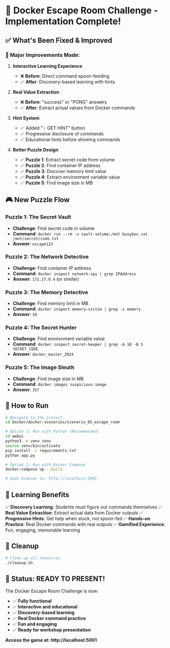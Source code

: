 # 🎉 Docker Escape Room Challenge - Implementation Complete!

## ✅ **What's Been Fixed & Improved**

### 🔧 **Major Improvements Made:**

1. **Interactive Learning Experience**
   - ❌ **Before**: Direct command spoon-feeding
   - ✅ **After**: Discovery-based learning with hints

2. **Real Value Extraction**
   - ❌ **Before**: "success" or "PONG" answers
   - ✅ **After**: Extract actual values from Docker commands

3. **Hint System**
   - ✅ Added "💡 GET HINT" button
   - ✅ Progressive disclosure of commands
   - ✅ Educational hints before showing commands

4. **Better Puzzle Design**
   - ✅ **Puzzle 1**: Extract secret code from volume
   - ✅ **Puzzle 2**: Find container IP address
   - ✅ **Puzzle 3**: Discover memory limit value
   - ✅ **Puzzle 4**: Extract environment variable value
   - ✅ **Puzzle 5**: Find image size in MB

## 🎮 **New Puzzle Flow**

### **Puzzle 1: The Secret Vault**
- **Challenge**: Find secret code in volume
- **Command**: `docker run --rm -v vault-volume:/mnt busybox cat /mnt/secret/code.txt`
- **Answer**: `escape123`

### **Puzzle 2: The Network Detective**
- **Challenge**: Find container IP address
- **Command**: `docker inspect network-spy | grep IPAddress`
- **Answer**: `172.17.0.4` (or similar)

### **Puzzle 3: The Memory Detective**
- **Challenge**: Find memory limit in MB
- **Command**: `docker inspect memory-victim | grep -i memory`
- **Answer**: `10`

### **Puzzle 4: The Secret Hunter**
- **Challenge**: Find environment variable value
- **Command**: `docker inspect secret-keeper | grep -A 10 -B 5 SECRET_CODE`
- **Answer**: `docker_master_2024`

### **Puzzle 5: The Image Sleuth**
- **Challenge**: Find image size in MB
- **Command**: `docker images suspicious-image`
- **Answer**: `357`

## 🚀 **How to Run**

```bash
# Navigate to the project
cd Docker/docker-scenarios/scenario_05_escape_room

# Option 1: Run with Python (Recommended)
cd webui
python3 -m venv venv
source venv/bin/activate
pip install -r requirements.txt
python app.py

# Option 2: Run with Docker Compose
docker-compose up --build

# Open browser to: http://localhost:5001
```

## 🎯 **Learning Benefits**

✅ **Discovery Learning**: Students must figure out commands themselves
✅ **Real Value Extraction**: Extract actual data from Docker outputs
✅ **Progressive Hints**: Get help when stuck, not spoon-fed
✅ **Hands-on Practice**: Real Docker commands with real outputs
✅ **Gamified Experience**: Fun, engaging, memorable learning

## 🧹 **Cleanup**

```bash
# Clean up all resources
./cleanup.sh
```

## 🎉 **Status: READY TO PRESENT!**

The Docker Escape Room Challenge is now:
- ✅ **Fully functional**
- ✅ **Interactive and educational**
- ✅ **Discovery-based learning**
- ✅ **Real Docker command practice**
- ✅ **Fun and engaging**
- ✅ **Ready for workshop presentation**

**Access the game at: http://localhost:5001** 